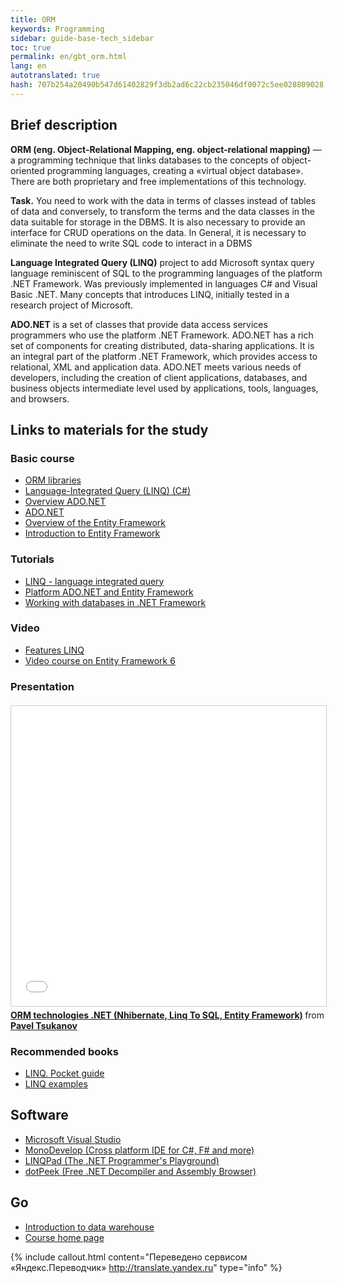 ```yaml
--- 
title: ORM 
keywords: Programming 
sidebar: guide-base-tech_sidebar 
toc: true 
permalink: en/gbt_orm.html 
lang: en 
autotranslated: true 
hash: 707b254a20490b547d61402829f3db2ad6c22cb235046df0072c5ee028809028 
--- 
```


## Brief description 

**ORM (eng. Object-Relational Mapping, eng. object-relational mapping)** — a programming technique that links databases to the concepts of object-oriented programming languages, creating a «virtual object database». There are both proprietary and free implementations of this technology. 

**Task.** You need to work with the data in terms of classes instead of tables of data and conversely, to transform the terms and the data classes in the data suitable for storage in the DBMS. It is also necessary to provide an interface for CRUD operations on the data. In General, it is necessary to eliminate the need to write SQL code to interact in a DBMS 

**Language Integrated Query (LINQ)** project to add Microsoft syntax query language reminiscent of SQL to the programming languages of the platform .NET Framework. Was previously implemented in languages C# and Visual Basic .NET. Many concepts that introduces LINQ, initially tested in a research project of Microsoft. 

**ADO.NET** is a set of classes that provide data access services programmers who use the platform .NET Framework. ADO.NET has a rich set of components for creating distributed, data-sharing applications. It is an integral part of the platform .NET Framework, which provides access to relational, XML and application data. ADO.NET meets various needs of developers, including the creation of client applications, databases, and business objects intermediate level used by applications, tools, languages, and browsers. 

## Links to materials for the study 

### Basic course 

* [ORM libraries](https://ru.wikipedia.org/wiki/Список_ORM-библиотек#.NET) 
* [Language-Integrated Query (LINQ) (C#)](https://msdn.microsoft.com/en-us/library/mt693024.aspx) 
* [Overview ADO.NET](https://msdn.microsoft.com/ru-ru/library/h43ks021(v=vs.110).aspx) 
* [ADO.NET](https://msdn.microsoft.com/ru-ru/library/e80y5yhx(v=vs.110).aspx) 
* [Overview of the Entity Framework](https://msdn.microsoft.com/ru-ru/library/bb399567(v=vs.110).aspx) 
* [Introduction to Entity Framework](https://msdn.microsoft.com/en-us/library/aa937723(v=vs.113).aspx) 

### Tutorials 

* [LINQ - language integrated query](https://professorweb.ru/my/LINQ/base/level1/info_linq.php) 
* [Platform ADO.NET and Entity Framework](http://metanit.com/sharp/ado.php) 
* [Working with databases in .NET Framework](https://professorweb.ru/my/ADO_NET/base/level1/info_db.php) 

### Video 

* [Features LINQ](https://www.youtube.com/watch?v=gQu-Swk1_hI) 
* [Video course on Entity Framework 6](https://www.youtube.com/watch?v=2YaIfvlRiWY&list=PLvItDmb0sZw9FohaaH2utnCloyM_fqYhN) 

### Presentation 

<div class="thumb-wrap" style="margin-top: 20px; margin-bottom: 20px"> 
<iframe src="//www.slideshare.net/slideshow/embed_code/key/GNCGbWAz4yG1yX" width="854" height="480" frameborder="0" marginwidth="0" marginheight="0" scrolling="no" style="border:1px solid #CCC; border-width:1px; margin-bottom:5px; max-width: 100%;" allowfullscreen> </iframe> <div style="margin-bottom:5px"> <strong> <a href="//www.slideshare.net/ptsukanov/orm-net-nhibernate-linq-to-sql-entity-framework" title="ORM technologies .NET (Nhibernate, Linq To SQL, Entity Framework)" target="_blank">ORM technologies .NET (Nhibernate, Linq To SQL, Entity Framework)</a> </strong> from <strong><a target="_blank" href="//www.slideshare.net/ptsukanov">Pavel Tsukanov</a></strong> </div> 
</div> 

### Recommended books 

* [LINQ. Pocket guide](http://www.ozon.ru/context/detail/id/32602672/) 
* [LINQ examples](http://www.ozon.ru/context/detail/id/32851534/) 

## Software 

* [Microsoft Visual Studio](https://www.visualstudio.com/) 
* [MonoDevelop (Cross platform IDE for C#, F# and more)](http://www.monodevelop.com/) 
* [LINQPad (The .NET Programmer's Playground)](https://www.linqpad.net/) 
* [dotPeek (Free .NET Decompiler and Assembly Browser)](https://www.jetbrains.com/decompiler/) 

## Go 

* [Introduction to data warehouse](gbt_storage.html) 
* [Course home page](gbt_landing-page.html) 



{% include callout.html content="Переведено сервисом «Яндекс.Переводчик» <http://translate.yandex.ru>" type="info" %}